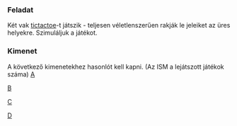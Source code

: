 ### Feladat
Két vak [tictactoe](https://en.wikipedia.org/wiki/Tic-tac-toe)-t játszik - teljesen véletlenszerűen rakják le jeleiket az üres helyekre. 
Szimuláljuk a játékot. 

### Kimenet
A következő kimenetekhez hasonlót kell kapni. (Az ISM a lejátszott játékok száma)
[A](abra2.png)

[B](abra3.png)

[C](abra4.png)

[D](abra5.png)

